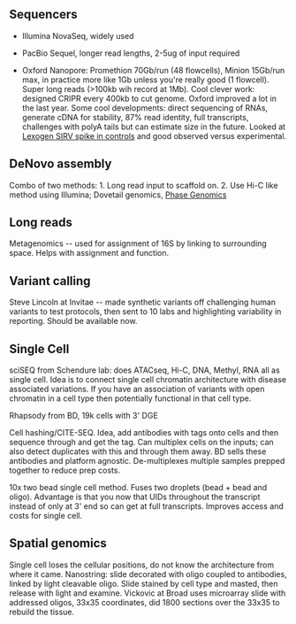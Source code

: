 ## Sequencers

- Illumina NovaSeq, widely used

- PacBio Sequel, longer read lengths, 2-5ug of input required

- Oxford Nanopore: Promethion 70Gb/run (48 flowcells), Minion 15Gb/run max, in
  practice more like 1Gb unless you're really good (1 flowcell). Super long
  reads (>100kb wih record at 1Mb). Cool clever work: designed CRIPR every 400kb
  to cut genome. Oxford improved a lot in the last year. Some cool developments:
  direct sequencing of RNAs, generate cDNA for stability, 87% read identity,
  full transcripts, challenges with polyA tails but can estimate size in the
  future. Looked at [Lexogen SIRV spike in controls](https://www.lexogen.com/sirvs/)
  and good observed versus experimental.

## DeNovo assembly

Combo of two methods: 1. Long read input to scaffold on. 2. Use Hi-C like method
using Illumina; Dovetail genomics, [Phase Genomics](https://phasegenomics.com/hic-technology/)

## Long reads

Metagenomics -- used for assignment of 16S by linking to surrounding space.
Helps with assignment and function.

## Variant calling

Steve Lincoln at Invitae -- made synthetic variants off challenging human
variants to test protocols, then sent to 10 labs and highlighting variability in
reporting. Should be available now.

## Single Cell

sciSEQ from Schendure lab: does ATACseq, Hi-C, DNA, Methyl, RNA all as single
cell. Idea is to connect single cell chromatin architecture with disease
associated variations. If you have an association of variants with open
chromatin in a cell type then potentially functional in that cell type.

Rhapsody from BD, 19k cells with 3' DGE

Cell hashing/CITE-SEQ. Idea, add antibodies with tags onto cells and then
sequence through and get the tag. Can multiplex cells on the inputs; can also
detect duplicates with this and through them away. BD sells these antibodies and
platform agnostic. De-multiplexes multiple samples prepped together to reduce
prep costs.

10x two bead single cell method. Fuses two droplets (bead + bead and oligo).
Advantage is that you now that UIDs throughout the transcript instead of only at
3' end so can get at full transcripts. Improves access and costs for single
cell.

## Spatial genomics

Single cell loses the cellular positions, do not know the architecture from
where it came. Nanostring: slide decorated with oligo coupled to antibodies,
linked by light cleavable oligo. Slide stained by cell type and masted, then
release with light and examine. Vickovic at Broad uses microarray slide with
addressed oligos, 33x35 coordinates, did 1800 sections over the 33x35 to rebuild
the tissue.
